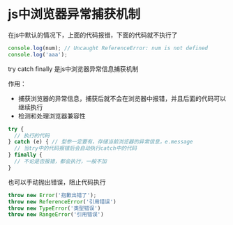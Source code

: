 # js中浏览器异常捕获机制

在js中默认的情况下，上面的代码报错，下面的代码就不执行了
```js
console.log(num); // Uncaught ReferenceError: num is not defined
console.log('aaa');
```

try catch finally 是js中浏览器异常信息捕获机制

作用：
- 捕获浏览器的异常信息，捕获后就不会在浏览器中报错，并且后面的代码可以继续执行
- 检测和处理浏览器兼容性


```js
try {
  // 执行的代码
} catch (e) { // 型参一定要有，存储当前浏览器的异常信息，e.message
  // 当try中的代码报错后会自动执行catch中的代码
} finally {
  // 不论是否报错，都会执行，一般不加
}
```

也可以手动抛出错误，阻止代码执行
```js
throw new Error('抱歉出错了');
throw new ReferenceError('引用错误')
throw new TypeError('类型错误')
throw new RangeError('引用错误')
```
